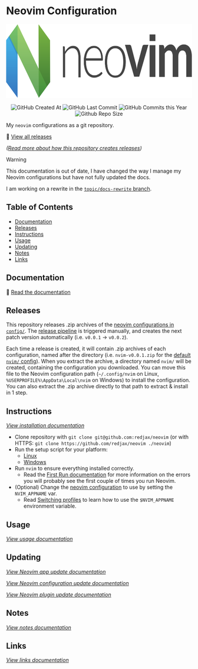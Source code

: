 # Neovim Configuration <!-- omit in toc -->

<!-- Repo image -->
<p align="center">
  <picture>
    <source media="(prefers-color-scheme: dark)" srcset=".static/img/neovim-banner.png">
    <img src=".static/img/neovim-banner.png" height="200">
  </picture>
</p>

<p align="center">
  <img alt="GitHub Created At" src="https://img.shields.io/github/created-at/redjax/neovim">
  <img alt="GitHub Last Commit" src="https://img.shields.io/github/last-commit/redjax/neovim">
  <img alt="GitHub Commits this Year" src="https://img.shields.io/github/commit-activity/y/redjax/neovim">
  <img alt="Github Repo Size" src="https://img.shields.io/github/repo-size/redjax/neovim">
</p>

My `neovim` configurations as a git repository.

🔗 [View all releases](https://github.com/redjax/neovim/releases)

*([Read more about how this repository creates releases](#releases))*

> [!WARNING]
> This documentation is out of date, I have changed the way I manage my Neovim configurations but have not fully updated the docs.
>
> I am working on a rewrite in the [`topic/docs-rewrite` branch](https://github.com/redjax/neovim/tree/topic/docs-rewrite).

## Table of Contents <!-- omit in toc -->

- [Documentation](#documentation)
- [Releases](#releases)
- [Instructions](#instructions)
- [Usage](#usage)
- [Updating](#updating)
- [Notes](#notes)
- [Links](#links)

## Documentation

📕 [Read the documentation](./docs/README.md)

## Releases

This repository releases .zip archives of the [neovim configurations in `config/`](./config). The [release pipeline](./.github/workflows/release.yml) is triggered manually, and creates the next patch version automatically (i.e. `v0.0.1` -> `v0.0.2`).

Each time a release is created, it will contain .zip archives of each configuration, named after the directory (i.e. `nvim-v0.0.1.zip` for the [default `nvim/` config](./config/nvim/)). When you extract the archive, a directory named `nvim/` will be created, containing the configuration you downloaded. You can move this file to the Neovim configuration path (`~/.config/nvim` on Linux, `%USERPROFILE%\AppData\Local\nvim` on Windows) to install the configuration. You can also extract the .zip archive directly to that path to extract & install in 1 step.

## Instructions

*[View installation documentation](./docs/INSTALL.md)*

- Clone repository with `git clone git@github.com:redjax/neovim` (or with HTTPS: `git clone https://github.com/redjax/neovim ./neovim`)
- Run the setup script for your platform:
  - [Linux](./docs/INSTALL.md#linux)
  - [Windows](./docs/INSTALL.md#windows)
- Run `nvim` to ensure everything installed correctly.
  - Read the [First Run documentation](./docs/USAGE.md#first-run) for more information on the errors you will probably see the first couple of times you run Neovim.
- (Optional) Change the [neovim configuration](./config/) to use by setting the `NVIM_APPNAME` var.
  - Read [Switching profiles](./docs/USAGE.md#switching-profiles) to learn how to use the `$NVIM_APPNAME` environment variable.

## Usage

*[View usage documentation](./docs/USAGE.md)*

## Updating

*[View Neovim app update documentation](./docs/USAGE.md#update-neovim-app)*

*[View Neovim configuration update documentation](./docs/USAGE.md#updating-neovim-configuration)*

*[View Neovim plugin update documentation](./docs/USAGE.md#updating-plugins)*

## Notes

*[View notes documentation](./docs/NOTES.md)*

## Links

*[View links documentation](./docs/LINKS.md)*
